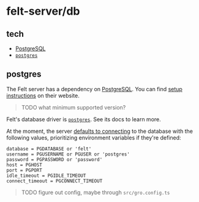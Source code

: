 # felt-server/db

## tech

- [PostgreSQL](https://www.postgresql.org)
- [`postgres`](https://github.com/porsager/postgres)

## postgres

The Felt server has a dependency on [PostgreSQL](https://www.postgresql.org).
You can find [setup instructions](https://www.postgresql.org/download/) on their website.

> TODO what minimum supported version?

Felt's database driver is [`postgres`](https://github.com/porsager/postgres).
See its docs to learn more.

At the moment, the server [defaults to connecting](../db/postgres.ts)
to the database with the following values,
prioritizing environment variables if they're defined:

```
database = PGDATABASE or 'felt'
username = PGUSERNAME or PGUSER or 'postgres'
password = PGPASSWORD or 'password'
host = PGHOST
port = PGPORT
idle_timeout = PGIDLE_TIMEOUT
connect_timeout = PGCONNECT_TIMEOUT
```

> TODO figure out config, maybe through `src/gro.config.ts`
